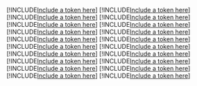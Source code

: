 [!INCLUDE[Include a token here](refs1522100725678/r1.md)]
[!INCLUDE[Include a token here](refs1522100725678/r2.md)]
[!INCLUDE[Include a token here](refs1522100725678/r3.md)]
[!INCLUDE[Include a token here](refs1522100725678/r4.md)]
[!INCLUDE[Include a token here](refs1522100725678/r5.md)]
[!INCLUDE[Include a token here](refs1522100725678/r6.md)]
[!INCLUDE[Include a token here](refs1522100725678/r7.md)]
[!INCLUDE[Include a token here](refs1522100725678/r8.md)]
[!INCLUDE[Include a token here](refs1522100725678/r9.md)]
[!INCLUDE[Include a token here](refs1522100725678/r10.md)]
[!INCLUDE[Include a token here](refs1522100725678/r11.md)]
[!INCLUDE[Include a token here](refs1522100725678/r12.md)]
[!INCLUDE[Include a token here](refs1522100725678/r13.md)]
[!INCLUDE[Include a token here](refs1522100725678/r14.md)]
[!INCLUDE[Include a token here](refs1522100725678/r15.md)]
[!INCLUDE[Include a token here](refs1522100725678/r16.md)]
[!INCLUDE[Include a token here](refs1522100725678/r17.md)]
[!INCLUDE[Include a token here](refs1522100725678/r18.md)]
[!INCLUDE[Include a token here](refs1522100725678/r19.md)]
[!INCLUDE[Include a token here](refs1522100725678/r20.md)]